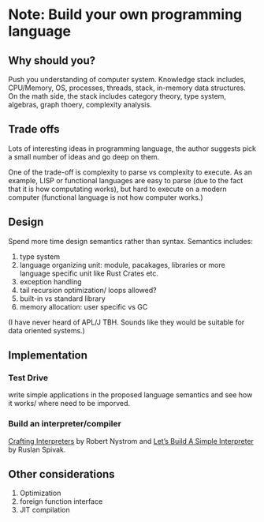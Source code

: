 # Note: Build your own programming language

## Why should you?
Push you understanding of computer system. Knowledge stack includes, CPU/Memory, OS, processes, threads, stack, in-memory data structures. On the math side, the stack includes category theory, type system, algebras, graph thoery, complexity analysis. 

## Trade offs
Lots of interesting ideas in programming language, the author suggests pick a small number of ideas and go deep on them. 

One of the trade-off is complexity to parse vs complexity to execute. As an example, LISP or functional languages are easy to parse (due to the fact that it is how computating works), but hard to execute on a modern computer (functional language is not how computer works.)

## Design
Spend more time design semantics rather than syntax. 
Semantics includes:

1. type system
2. language organizing unit: module, pacakages, libraries or more language specific unit like Rust Crates etc.
3. exception handling
4. tail recursion optimization/ loops allowed?
5. built-in vs standard library
6. memory allocation: user specific vs GC

(I have never heard of APL/J TBH. Sounds like they would be suitable for data oriented systems.)

## Implementation
### Test Drive
write simple applications in the proposed language semantics and see how it works/ where need to be imporved.

### Build an interpreter/compiler
 [Crafting Interpreters](https://craftinginterpreters.com/contents.html) by Robert Nystrom and [Let’s Build A Simple Interpreter](https://ruslanspivak.com/lsbasi-part1/) by Ruslan Spivak.
 

## Other considerations
1. Optimization 
2. foreign function interface
3. JIT compilation



